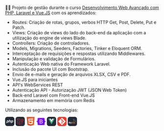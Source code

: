 👩‍💻 Projeto de gestão durante o curso <a href="https://www.udemy.com/course/curso-completo-do-desenvolvedor-laravel"> Desenvolvimento Web Avançado com PHP, Laravel e Vue.JS</a> com os aprendizados: 
- Routes: Criação de rotas, grupos, verbos HTTP Get, Post, Delete, Put e Patch.
- Views: Criação de views do lado do back-end da aplicação com a utilização do engine de views Blade.
- Controllers: Criação de controladores.
- Models, Migrations, Seeders, Factories, Tinker e Eloquent ORM.
- Interceptação de requisições e respostas utilizando Middlewares.
- Manipulação e validação de Formulários.
- Autenticação Web nativa do Framework Laravel.
- Inclusão do pacote UI com Bootstrap.
- Envio de e-mails e geração de arquivos XLSX, CSV e PDF.
- Vue.JS para iniciantes
- API's WebServices REST
- Autenticação API - Autorização JWT (JSON Web Token)
- Back-end Laravel com Front-end Vue.JS
- Armazenamento em memória com Redis

Utilizando as seguintes tecnologias: 

<p>
  <img height="30" src="https://github.com/tandpfun/skill-icons/blob/main/icons/PHP-Dark.svg">
  <img height="30" src="https://github.com/tandpfun/skill-icons/blob/main/icons/Laravel-Dark.svg">
  <img height="30" src="https://raw.githubusercontent.com/devicons/devicon/master/icons/html5/html5-original.svg">
  <img height="30" src="https://raw.githubusercontent.com/devicons/devicon/master/icons/bootstrap/bootstrap-original.svg">
  <img height="30" src="https://github.com/tandpfun/skill-icons/blob/main/icons/VueJS-Dark.svg">
  <img height="30" src="https://github.com/tandpfun/skill-icons/blob/main/icons/Git.svg">  
  <img height="30" src=" https://github.com/tandpfun/skill-icons/blob/main/icons/MySQL-Dark.svg">  
</p>




